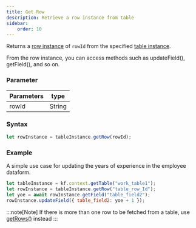 ```yaml
---
title: Get Row
description: Retrieve a row instance from table
sidebar:
    order: 10
---
```


Returns a [row instance](/lcnc-sdk-js/form/table/row/) of `rowId` from the specified
[table instance](/lcnc-sdk-js/form/gettable/).

From the row instance, you can access methods such as updateField(), getField(), and so on.


### Parameter

| Parameters | type   |
| ---------- | ------ |
| rowId      | String |

### Syntax

```js
let rowInstance = tableInstance.getRow(rowId);
```

### Example

A simple use case for updating the years of experience in the employee dataform.

```js
let tableInstance = kf.context.getTable("work_table1");
let rowInstance = tableInstance.getRow("table_row_Id");
let yoe = await rowInstance.getField("table_field2");
rowInstance.updateField({ table_field2: yoe + 1 });
```

:::note[Note]
If there is more than one row to be fetched from a table, use
[getRows()](/lcnc-sdk-js/form/table/getrows/) instead 
:::

